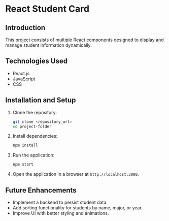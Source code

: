 # React Student Card

## Introduction  
This project consists of multiple React components designed to display and manage student information dynamically.

## Technologies Used  
- React.js  
- JavaScript  
- CSS  

## Installation and Setup  
1. Clone the repository:  
   ```sh
   git clone <repository_url>
   cd project-folder
   ```
2. Install dependencies:  
   ```sh
   npm install
   ```
3. Run the application:  
   ```sh
   npm start
   ```
4. Open the application in a browser at `http://localhost:3000`.  

## Future Enhancements  
- Implement a backend to persist student data.  
- Add sorting functionality for students by name, major, or year.  
- Improve UI with better styling and animations.  
